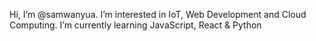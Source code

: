  Hi, I’m @samwanyua.
 I’m interested in IoT, Web Development and Cloud Computing.
 I’m currently learning JavaScript, React & Python


<!---
samwanyua/samwanyua is a ✨ special ✨ repository because its `README.md` (this file) appears on your GitHub profile.
You can click the Preview link to take a look at your changes.
--->
